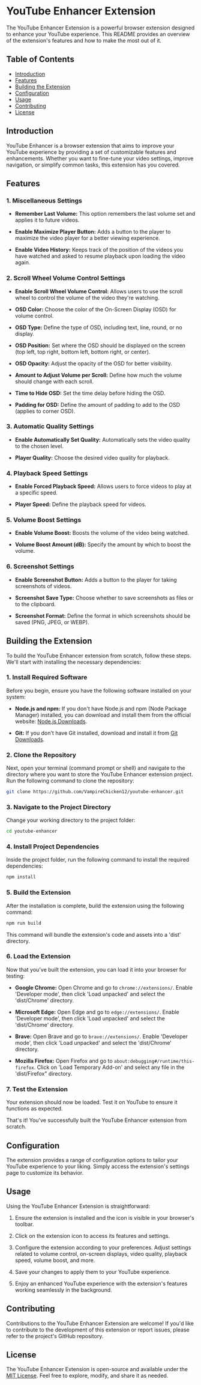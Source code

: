 # YouTube Enhancer Extension

The YouTube Enhancer Extension is a powerful browser extension designed to enhance your YouTube experience. This README provides an overview of the extension's features and how to make the most out of it.

## Table of Contents

- [Introduction](#introduction)
- [Features](#features)
- [Building the Extension](#building-the-extension)
- [Configuration](#configuration)
- [Usage](#usage)
- [Contributing](#contributing)
- [License](#license)

## Introduction

YouTube Enhancer is a browser extension that aims to improve your YouTube experience by providing a set of customizable features and enhancements. Whether you want to fine-tune your video settings, improve navigation, or simplify common tasks, this extension has you covered.

## Features

### 1. Miscellaneous Settings

- **Remember Last Volume:** This option remembers the last volume set and applies it to future videos.

- **Enable Maximize Player Button:** Adds a button to the player to maximize the video player for a better viewing experience.

- **Enable Video History:** Keeps track of the position of the videos you have watched and asked to resume playback upon loading the video again.

### 2. Scroll Wheel Volume Control Settings

- **Enable Scroll Wheel Volume Control:** Allows users to use the scroll wheel to control the volume of the video they're watching.

- **OSD Color:** Choose the color of the On-Screen Display (OSD) for volume control.

- **OSD Type:** Define the type of OSD, including text, line, round, or no display.

- **OSD Position:** Set where the OSD should be displayed on the screen (top left, top right, bottom left, bottom right, or center).

- **OSD Opacity:** Adjust the opacity of the OSD for better visibility.

- **Amount to Adjust Volume per Scroll:** Define how much the volume should change with each scroll.

- **Time to Hide OSD:** Set the time delay before hiding the OSD.

- **Padding for OSD:** Define the amount of padding to add to the OSD (applies to corner OSD).

### 3. Automatic Quality Settings

- **Enable Automatically Set Quality:** Automatically sets the video quality to the chosen level.

- **Player Quality:** Choose the desired video quality for playback.

### 4. Playback Speed Settings

- **Enable Forced Playback Speed:** Allows users to force videos to play at a specific speed.

- **Player Speed:** Define the playback speed for videos.

### 5. Volume Boost Settings

- **Enable Volume Boost:** Boosts the volume of the video being watched.

- **Volume Boost Amount (dB):** Specify the amount by which to boost the volume.

### 6. Screenshot Settings

- **Enable Screenshot Button:** Adds a button to the player for taking screenshots of videos.

- **Screenshot Save Type:** Choose whether to save screenshots as files or to the clipboard.

- **Screenshot Format:** Define the format in which screenshots should be saved (PNG, JPEG, or WEBP).

## Building the Extension

To build the YouTube Enhancer extension from scratch, follow these steps. We'll start with installing the necessary dependencies:

### 1. Install Required Software

Before you begin, ensure you have the following software installed on your system:

- **Node.js and npm:** If you don't have Node.js and npm (Node Package Manager) installed, you can download and install them from the official website: [Node.js Downloads](https://nodejs.org/en/download/).

- **Git:** If you don't have Git installed, download and install it from [Git Downloads](https://git-scm.com/downloads).

### 2. Clone the Repository

Next, open your terminal (command prompt or shell) and navigate to the directory where you want to store the YouTube Enhancer extension project. Run the following command to clone the repository:

```bash
git clone https://github.com/VampireChicken12/youtube-enhancer.git
```

### 3. Navigate to the Project Directory

Change your working directory to the project folder:

```bash
cd youtube-enhancer
```

### 4. Install Project Dependencies

Inside the project folder, run the following command to install the required dependencies:

```bash
npm install
```

### 5. Build the Extension

After the installation is complete, build the extension using the following command:

```bash
npm run build
```

This command will bundle the extension's code and assets into a 'dist' directory.

### 6. Load the Extension

Now that you've built the extension, you can load it into your browser for testing:

- **Google Chrome:** Open Chrome and go to `chrome://extensions/`. Enable 'Developer mode', then click 'Load unpacked' and select the 'dist/Chrome' directory.

- **Microsoft Edge:** Open Edge and go to `edge://extensions/`. Enable 'Developer mode', then click 'Load unpacked' and select the 'dist/Chrome' directory.

- **Brave:** Open Brave and go to `brave://extensions/`. Enable 'Developer mode', then click 'Load unpacked' and select the 'dist/Chrome' directory.

- **Mozilla Firefox:** Open Firefox and go to `about:debugging#/runtime/this-firefox`. Click on 'Load Temporary Add-on' and select any file in the 'dist/Firefox" directory.

### 7. Test the Extension

Your extension should now be loaded. Test it on YouTube to ensure it functions as expected.

That's it! You've successfully built the YouTube Enhancer extension from scratch.

## Configuration

The extension provides a range of configuration options to tailor your YouTube experience to your liking. Simply access the extension's settings page to customize its behavior.

## Usage

Using the YouTube Enhancer Extension is straightforward:

1. Ensure the extension is installed and the icon is visible in your browser's toolbar.

2. Click on the extension icon to access its features and settings.

3. Configure the extension according to your preferences. Adjust settings related to volume control, on-screen displays, video quality, playback speed, volume boost, and more.

4. Save your changes to apply them to your YouTube experience.

5. Enjoy an enhanced YouTube experience with the extension's features working seamlessly in the background.

## Contributing

Contributions to the YouTube Enhancer Extension are welcome! If you'd like to contribute to the development of this extension or report issues, please refer to the project's GitHub repository.

## License

The YouTube Enhancer Extension is open-source and available under the [MIT License](LICENSE). Feel free to explore, modify, and share it as needed.
